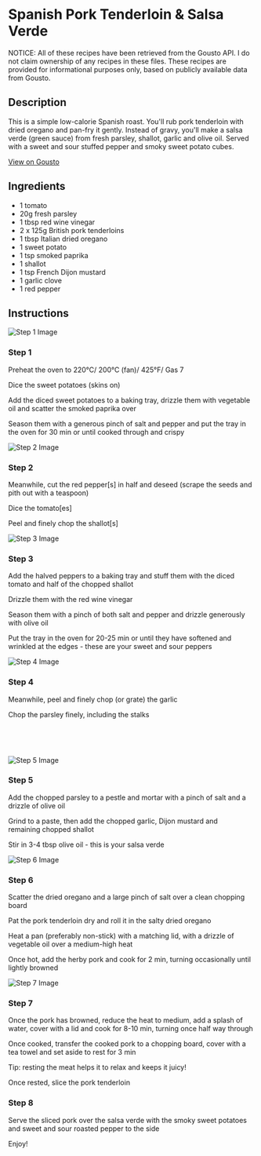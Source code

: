 # Spanish Pork Tenderloin & Salsa Verde

NOTICE: All of these recipes have been retrieved from the Gousto API. I do not claim ownership of any recipes in these files. These recipes are provided for informational purposes only, based on publicly available data from Gousto.

## Description

This is a simple low-calorie Spanish roast. You'll rub pork tenderloin with dried oregano and pan-fry it gently. Instead of gravy, you'll make a salsa verde (green sauce) from fresh parsley, shallot, garlic and olive oil. Served with a sweet and sour stuffed pepper and smoky sweet potato cubes. 

[View on Gousto](https://www.gousto.co.uk/recipes/cookbook/spanish-pork-tenderloin-salsa-verde)

## Ingredients

- 1 tomato
- 20g fresh parsley 
- 1 tbsp red wine vinegar 
- 2 x 125g British pork tenderloins 
- 1 tbsp Italian dried oregano
- 1 sweet potato
- 1 tsp smoked paprika
- 1 shallot
- 1 tsp French Dijon mustard
- 1 garlic clove
- 1 red pepper

## Instructions

![Step 1 Image](https://production-media.gousto.co.uk/cms/recipe-step-image/947.-step-1-x200.jpg)

### Step 1

Preheat the oven to 220&deg;C/ 200&deg;C (fan)/ 425&deg;F/ Gas 7


Dice the sweet&nbsp;potatoes (skins on)&nbsp;


Add the diced sweet potatoes to a baking tray, drizzle them with&nbsp;vegetable oil&nbsp;and scatter the&nbsp;smoked paprika over


Season them with a generous pinch of salt and pepper and put the tray in the oven for 30 min or until cooked through and crispy

![Step 2 Image](https://production-media.gousto.co.uk/cms/recipe-step-image/947.-step-2-x200.jpg)

### Step 2

Meanwhile, cut the red&nbsp;pepper<span class="text-danger">[s]</span> in half and deseed (scrape the seeds and pith out with a teaspoon)&nbsp;


Dice the tomato<span class="text-danger">[es]</span><span class="text-danger">&nbsp;</span>


Peel and finely chop the shallot<span class="text-danger">[s]</span>&nbsp;

![Step 3 Image](https://production-media.gousto.co.uk/cms/recipe-step-image/947.-step-3-x200.jpg)

### Step 3

Add the&nbsp;halved peppers to a baking tray and stuff them with the&nbsp;diced tomato and&nbsp;half of the chopped shallot


Drizzle them with the&nbsp;red wine vinegar


Season them with a pinch of both salt and pepper and drizzle generously with olive oil


Put the tray in the oven for 20-25 min or until they have softened and wrinkled at the edges - these are your sweet and sour peppers&nbsp;

![Step 4 Image](https://production-media.gousto.co.uk/cms/recipe-step-image/947.-step-4-x200.jpg)

### Step 4

Meanwhile, peel and finely chop (or grate) the garlic&nbsp;


Chop the parsley finely,&nbsp;including the stalks&nbsp;


&nbsp;


&nbsp;

![Step 5 Image](https://production-media.gousto.co.uk/cms/recipe-step-image/947.-step-5-x200.jpg)

### Step 5

Add the chopped parsley to a pestle and mortar with a pinch of salt and a drizzle of olive oil


Grind to a paste, then add the&nbsp;chopped garlic, Dijon mustard and remaining&nbsp;chopped shallot


Stir in 3-4 tbsp olive oil&nbsp;- this is your salsa verde&nbsp;

![Step 6 Image](https://production-media.gousto.co.uk/cms/recipe-step-image/947.-step-6-x200.jpg)

### Step 6

Scatter the dried oregano and a large pinch of salt&nbsp;over a clean chopping board&nbsp;


Pat the pork tenderloin dry and roll it in the salty dried oregano


Heat a pan (preferably non-stick) with a matching lid, with a drizzle of vegetable oil over a medium-high heat


Once hot, add the&nbsp;herby&nbsp;pork&nbsp;and cook for 2 min, turning occasionally until lightly browned &nbsp;

![Step 7 Image](https://production-media.gousto.co.uk/cms/recipe-step-image/947.-step-7-x200.jpg)

### Step 7

Once the pork has browned, reduce the heat to medium, add a splash of water, cover with a lid and cook for 8-10 min, turning once half way through


Once cooked, transfer the&nbsp;cooked pork to a chopping board, cover with a tea towel and set aside to rest for 3 min


Tip: resting the meat helps it to relax and keeps it juicy!


Once rested, slice the pork tenderloin

### Step 8

Serve the sliced pork over the salsa verde&nbsp;with the smoky&nbsp;sweet potatoes and sweet and sour roasted pepper to the side&nbsp;


Enjoy!

